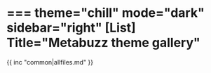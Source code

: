 ===
theme="chill"
mode="dark"
sidebar="right"
[List]
Title="Metabuzz theme gallery"
===

{{ inc "common|allfiles.md" }}

